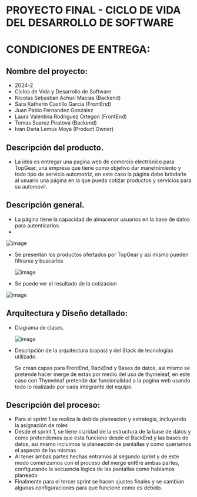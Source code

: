 # PROYECTO FINAL - CICLO DE VIDA DEL DESARROLLO DE SOFTWARE

# CONDICIONES DE ENTREGA:
## Nombre del proyecto:
- 2024-2
- Ciclos de Vida y Desarrollo de Software
- Nicolas Sebastian Achuri Macias (Backend)
- Sara Katherin Castillo Garcia (FrontEnd)
- Juan Pablo Fernandez Gonzalez 
- Laura Valentina Rodriguez Ortegon (FrontEnd)
- Tomas Suarez Piratova (Backend)
- Ivan Daria Lemus Moya (Product Owner)

## Descripción del producto.
 - La idea es entregar una pagina web de comercio electrónico para TopGear, una empresa que tiene como objetivo dar manetnimiento y todo tipo de servicio automotriz, en este caso la página debe brindarle al usuario una página en la que pueda cotizar productos y servicios para su automovil.

## Descripción general.
- La página tiene la capacidad de almacenar usuarios en la base de datos para autenticarlos.
- 
 ![image](https://github.com/lilP0x/cvds-2024-I-prj-final/assets/143991834/0074b06b-3a0e-4960-b161-87e0aecbeb02)

- Se presentan los productos ofertados por TopGear y asi mismo pueden filtrarse y buscarlos

  ![image](https://github.com/lilP0x/cvds-2024-I-prj-final/assets/143991834/d1d96476-214c-4241-a28d-c1123bdb4696)

- Se puede ver el resultado de la cotizacion

![image](https://github.com/lilP0x/cvds-2024-I-prj-final/assets/143991834/8c15f4e3-5796-4614-897a-effd3bae0486)

## Arquitectura y Diseño detallado:
 - Diagrama de clases.

   ![image](https://github.com/lilP0x/cvds-2024-I-prj-final/assets/143991834/532cd48e-9d8b-4a93-b04c-de026421c0e3)

 - Descripción de la arquitectura (capas) y del Stack de tecnologías utilizado.

   Se crean capas para FrontEnd, BackEnd y Bases de datos, asi mismo se pretende hacer merge de estas por medio del uso de thymeleaf, en este caso con Thymeleaf pretende dar funcionalidad a la pagina web usando todo lo realizado por cada integrante del equipo.


## Descripción del proceso:
 - Para el sprint 1 se realiza la debida planeacion y estrategia, incluyendo la asignación de roles
 - Desde el sprint 1, se tiene claridad de la estructura de la base de datos y como pretendemos que esta funcione desde el BackEnd y las bases de datos, asi mismo incluimos la planeación de pantallas y como queriamos el aspecto de las mismas
 - Al tener ambas partes hechas entramos al segundo sprint y de este modo comenzamos con el proceso del merge ent6re ambas partes, configurando la secuencia lógica de las pantallas como habiamos planeado
 - Finalmente para el tercer sprint se hacen ajustes finales y se cambian algunas configuraciones para que funcione como es debido.
 


